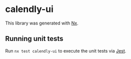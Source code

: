 # calendly-ui

This library was generated with [Nx](https://nx.dev).

## Running unit tests

Run `nx test calendly-ui` to execute the unit tests via [Jest](https://jestjs.io).
